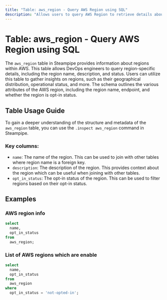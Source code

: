 ```yaml
---
title: "Table: aws_region - Query AWS Region using SQL"
description: "Allows users to query AWS Region to retrieve details about AWS regions including their names, descriptions, and statuses."
---
```


# Table: aws_region - Query AWS Region using SQL

The `aws_region` table in Steampipe provides information about regions within AWS. This table allows DevOps engineers to query region-specific details, including the region name, description, and status. Users can utilize this table to gather insights on regions, such as their geographical distribution, operational status, and more. The schema outlines the various attributes of the AWS region, including the region name, endpoint, and whether the region is opt-in status.

## Table Usage Guide

To gain a deeper understanding of the structure and metadata of the `aws_region` table, you can use the `.inspect aws_region` command in Steampipe.

### Key columns:

- `name`: The name of the region. This can be used to join with other tables where region name is a foreign key.
- `description`: The description of the region. This provides context about the region which can be useful when joining with other tables.
- `opt_in_status`: The opt-in status of the region. This can be used to filter regions based on their opt-in status.

## Examples

### AWS region info

```sql
select
  name,
  opt_in_status
from
  aws_region;
```


### List of AWS regions which are enable

```sql
select
  name,
  opt_in_status
from
  aws_region
where
  opt_in_status = 'not-opted-in';
```
